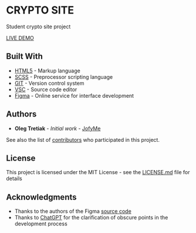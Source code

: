 # CRYPTO SITE

Student crypto site project 

[LIVE DEMO](https://jofyme.github.io/crypto-site-bep20/)

## Built With
* [HTML5](https://en.wikipedia.org/wiki/HTML5) - Markup language
* [SCSS](https://sass-lang.com/) - Preprocessor scripting language
* [GIT](https://git-scm.com/) - Version control system
* [VSC](https://code.visualstudio.com/) - Source code editor 
* [Figma](https://www.figma.com/) - Online service for interface development

## Authors

* **Oleg Tretiak** - *Initial work* - [JofyMe](https://github.com/JofyMe)

See also the list of [contributors](https://github.com/JofyMe/crypto-site-bep20/graphs/contributors) who participated in this project.

## License

This project is licensed under the MIT License - see the [LICENSE.md](LICENSE.md) file for details

## Acknowledgments

* Thanks to the authors of the Figma [source code](https://www.figma.com/file/uGtvZIZvQeyaCVhb1aFHf5/BEP-20-(Copy)?node-id=0-1&t=BqfqrbntjWrKzYUi-0)
* Thanks to [ChatGPT](https://chat.openai.com/chat) for the clarification of obscure points in the development process

